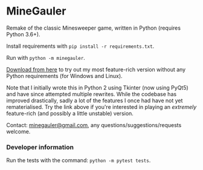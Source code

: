 # MineGauler

Remake of the classic Minesweeper game, written in Python (requires Python 3.6+).

Install requirements with `pip install -r requirements.txt`.

Run with `python -m minegauler`.

[Download from here](https://raw.githubusercontent.com/LewisGaul/minegauler/master/releases/MineGauler1.2.2.zip) to try out my most feature-rich version without any Python requirements (for Windows and Linux).

Note that I initially wrote this in Python 2 using Tkinter (now using PyQt5) and have since attempted multiple rewrites. While the codebase has improved drastically, sadly a lot of the features I once had have not yet rematerialised. Try the link above if you're interested in playing an *extremely* feature-rich (and possibly a little unstable) version.

Contact: minegauler@gmail.com, any questions/suggestions/requests welcome.


### Developer information

Run the tests with the command: `python -m pytest tests`.

